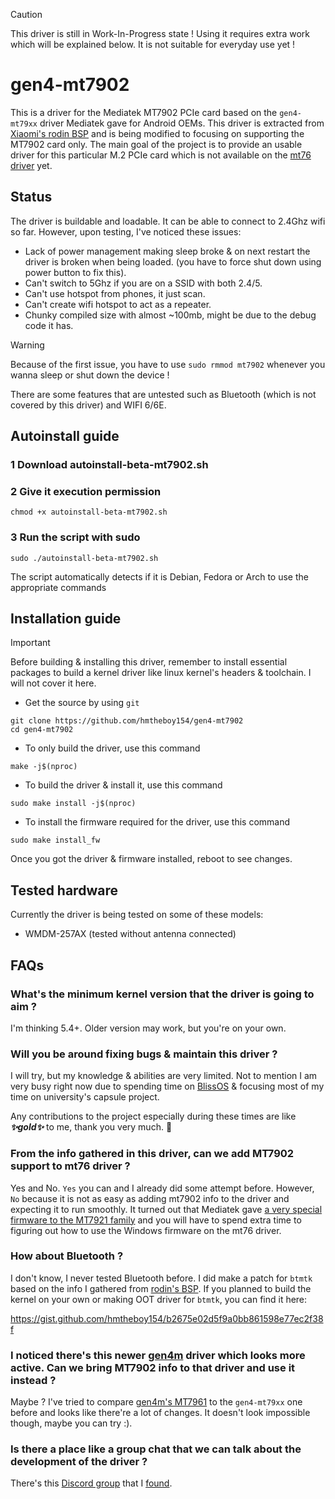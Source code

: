 > [!CAUTION]
> This driver is still in Work-In-Progress state ! Using it requires extra work which will be explained below. It is not suitable for everyday use yet !

# gen4-mt7902

This is a driver for the Mediatek MT7902 PCIe card based on the `gen4-mt79xx` driver Mediatek gave for Android OEMs. This driver is extracted from [Xiaomi's rodin BSP](https://github.com/MiCode/MTK_kernel_modules/tree/bsp-rodin-v-oss/connectivity/wlan/core/gen4-mt79xx) and is being modified to focusing on supporting the MT7902 card only. The main goal of the project is to provide an usable driver for this particular M.2 PCIe card which is not available on the [mt76 driver](https://wireless.docs.kernel.org/en/latest/en/users/drivers/mediatek.html) yet.

## Status

The driver is buildable and loadable. It can be able to connect to 2.4Ghz wifi so far. However, upon testing, I've noticed these issues:

- Lack of power management making sleep broke & on next restart the driver is broken when being loaded. (you have to force shut down using power button to fix this).
- Can't switch to 5Ghz if you are on a SSID with both 2.4/5.
- Can't use hotspot from phones, it just scan.
- Can't create wifi hotspot to act as a repeater.
- Chunky compiled size with almost ~100mb, might be due to the debug code it has.

> [!WARNING]
> Because of the first issue, you have to use `sudo rmmod mt7902` whenever you wanna sleep or shut down the device !

There are some features that are untested such as Bluetooth (which is not covered by this driver) and WIFI 6/6E.


## Autoinstall guide
### 1 Download autoinstall-beta-mt7902.sh

### 2 Give it execution permission
```
chmod +x autoinstall-beta-mt7902.sh
```

### 3 Run the script with sudo
```
sudo ./autoinstall-beta-mt7902.sh
```

The script automatically detects if it is Debian, Fedora or Arch to use the appropriate commands


## Installation guide

> [!IMPORTANT]
> Before building & installing this driver, remember to install essential packages to build a kernel driver like linux kernel's headers & toolchain. I will not cover it here.

- Get the source by using `git`
```
git clone https://github.com/hmtheboy154/gen4-mt7902
cd gen4-mt7902
```

- To only build the driver, use this command
```
make -j$(nproc)
```

- To build the driver & install it, use this command
```
sudo make install -j$(nproc)
```

- To install the firmware required for the driver, use this command
```
sudo make install_fw
```

Once you got the driver & firmware installed, reboot to see changes.

## Tested hardware

Currently the driver is being tested on some of these models:
- WMDM-257AX (tested without antenna connected)

## FAQs

### What's the minimum kernel version that the driver is going to aim ?
I'm thinking 5.4+. Older version may work, but you're on your own.

### Will you be around fixing bugs & maintain this driver ?
I will try, but my knowledge & abilities are very limited. Not to mention I am very busy right now due to spending time on [BlissOS](https://blissos.org/) & focusing most of my time on university's capsule project.

Any contributions to the project especially during these times are like ***✨gold✨*** to me, thank you very much. 🙏

### From the info gathered in this driver, can we add MT7902 support to mt76 driver ?

Yes and No. `Yes` you can and I already did some attempt before. However, `No` because it is not as easy as adding mt7902 info to the driver and expecting it to run smoothly. It turned out that Mediatek gave [a very special firmware to the MT7921 family](https://github.com/tnguy3333/mt7902/issues/7#issuecomment-3263501573) and you will have to spend extra time to figuring out how to use the Windows firmware on the mt76 driver.

### How about Bluetooth ?

I don't know, I never tested Bluetooth before. I did make a patch for `btmtk` based on the info I gathered from [rodin's BSP](https://github.com/MiCode/MTK_kernel_modules/tree/bsp-rodin-v-oss/connectivity/bt/linux_v2). If you planned to build the kernel on your own or making OOT driver for `btmtk`, you can find it here:

https://gist.github.com/hmtheboy154/b2675e02d5f9a0bb861598e77ec2f38f

### I noticed there's this newer [gen4m](https://github.com/MiCode/MTK_kernel_modules/tree/bsp-rodin-v-oss/connectivity/wlan/core/gen4m) driver which looks more active. Can we bring MT7902 info to that driver and use it instead ?

Maybe ? I've tried to compare [gen4m's MT7961](https://github.com/MiCode/MTK_kernel_modules/tree/bsp-rodin-v-oss/connectivity/wlan/core/gen4m/chips/mt7961) to the `gen4-mt79xx` one before and looks like there're a lot of changes. It doesn't look impossible though, maybe you can try :).

### Is there a place like a group chat that we can talk about the development of the driver ?

There's this [Discord group](https://discord.gg/JGhjAxEFhz) that I [found](https://github.com/OnlineLearningTutorials/mt7902_temp/issues/8#issuecomment-2933979855).

